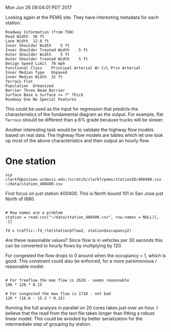 Mon Jun 26 09:04:01 PDT 2017

Looking again at the PEMS site. They have interesting metadata for each
station:

```
Roadway Information (from TSN)
Road Width  36 ft
Lane Width  12.0 ft
Inner Shoulder Width    5 ft
Inner Shoulder Treated Width    5 ft
Outer Shoulder Width    5 ft
Outer Shoulder Treated Width    5 ft
Design Speed Limit  70 mph
Functional Class    Principal Arterial W/ C/L Prin Arterial
Inner Median Type   Unpaved
Inner Median Width  32 ft
Terrain Flat
Population  Urbanized
Barrier Three Beam Barrier
Surface Base & Surface >= 7" Thick
Roadway Use No Special Features 
```

This could be used as the input for regression that predicts
the characteristics of the fundamental diagram as the output. For example,
flat `Terrain` should be different than a 6% grade because trucks will be
slower.

Another interesting task would be to validate the highway flow models based
on real data. The highway flow models are tables which let one look up most
of the above characteristics and then output an hourly flow.

# One station

```
scp clarkf@poisson.ucdavis.edu:/scratch/clarkf/pems/stationID/400400.csv ~/data/station_400400.csv
```

First focus on just station 400400. This is North bound 101 in San Jose
just North of I680.


```{R}

# Row names are a problem
station = read.csv("~/data/station_400400.csv", row.names = NULL)[, -1]

fd = traffic::fd_rlm(station$flow2, station$occupancy2)

```

Are these reasonable values? Since flow is in vehicles per 30 seconds this
can be converted to hourly flows by multiplying by 120.

For congested the flow drops to 0 around when the occupancy = 1, which is
good. This constraint could also be enforced, for a more parsimonious /
reasonable model.

```{R}

# For freeflow the max flow is 2628 - seems reasonable
146 * 120 * 0.15

# For congested the max flow is 1718 - not bad
120 * (16.6 - 15.2 * 0.15)

```

Running the full analysis in parallel on 20 cores takes just over an hour.
I believe that the read from the text file takes longer than fitting a
robust linear model. This could be avoided by better serialization for the
intermediate step of grouping by station.

